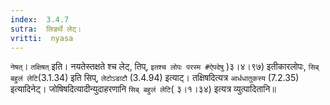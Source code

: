 ```yaml
---
index:  3.4.7
sutra:  लिङर्थे लेट्।
vritti:  nyasa
---
```


`नेषत्`। `तक्षिषत्` इति। नयतेस्तक्षते श्च लेट्, तिप्, `इतश्च लोपः परस्म #ऐपदेषु` )३।४।९७) इतीकारलोपः, `सिब् बहुलं लेटि`(3.1.34) इति सिप्, `लेटोऽडाटौ` (3.4.94) इत्याट्। तक्षिषदित्यत्र `आर्धधातुकस्य` (7.2.35) इत्यादिनेट्। जोषिषदित्यादीन्युदाहरणानि `सिब् बहुलं लेटि`( ३।१।३४) इत्यत्र व्युत्पादितानि॥
